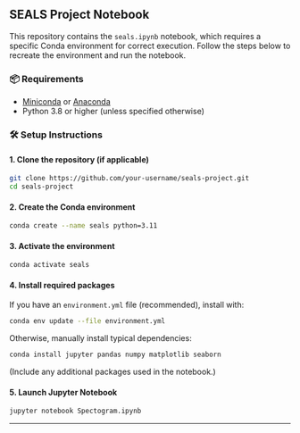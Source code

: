 
## SEALS Project Notebook

This repository contains the `seals.ipynb` notebook, which requires a specific Conda environment for correct execution. Follow the steps below to recreate the environment and run the notebook.

### 📦 Requirements

- [Miniconda](https://docs.conda.io/en/latest/miniconda.html) or [Anaconda](https://www.anaconda.com/)
- Python 3.8 or higher (unless specified otherwise)

### 🛠️ Setup Instructions

#### 1. Clone the repository (if applicable)
```bash
git clone https://github.com/your-username/seals-project.git
cd seals-project
```

#### 2. Create the Conda environment
```bash
conda create --name seals python=3.11
```

#### 3. Activate the environment
```bash
conda activate seals
```

#### 4. Install required packages

If you have an `environment.yml` file (recommended), install with:
```bash
conda env update --file environment.yml
```

Otherwise, manually install typical dependencies:
```bash
conda install jupyter pandas numpy matplotlib seaborn
```
(Include any additional packages used in the notebook.)

#### 5. Launch Jupyter Notebook
```bash
jupyter notebook Spectogram.ipynb
```

---

